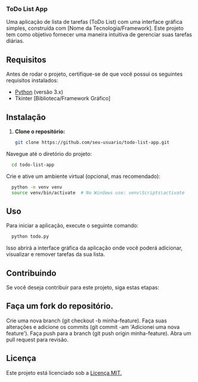 ### ToDo List App

Uma aplicação de lista de tarefas (ToDo List) com uma interface gráfica simples, construída com [Nome da Tecnologia/Framework]. Este projeto tem como objetivo fornecer uma maneira intuitiva de gerenciar suas tarefas diárias.

## Requisitos

Antes de rodar o projeto, certifique-se de que você possui os seguintes requisitos instalados:

- [Python](https://www.python.org/downloads/) (versão 3.x)
- Tkinter [Biblioteca/Framework Gráfico]

## Instalação

1. **Clone o repositório:**

   ```bash
   git clone https://github.com/seu-usuario/todo-list-app.git
   ```
Navegue até o diretório do projeto:
```bash
  cd todo-list-app
```
Crie e ative um ambiente virtual (opcional, mas recomendado):
```bash
  python -m venv venv
  source venv/bin/activate  # No Windows use: venv\Scripts\activate
```
## Uso
Para iniciar a aplicação, execute o seguinte comando:
```bash
  python todo.py
```
Isso abrirá a interface gráfica da aplicação onde você poderá adicionar, visualizar e remover tarefas da sua lista.

## Contribuindo
Se você deseja contribuir para este projeto, siga estas etapas:

## Faça um fork do repositório.
Crie uma nova branch (git checkout -b minha-feature).
Faça suas alterações e adicione os commits (git commit -am 'Adicionei uma nova feature').
Faça push para a branch (git push origin minha-feature).
Abra um pull request para revisão.

## Licença
Este projeto está licenciado sob a [Licença MIT.](https://opensource.org/license/mit)



